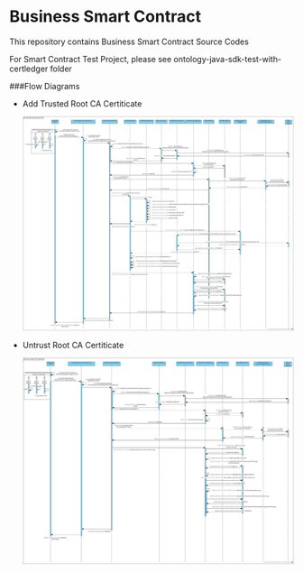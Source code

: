 # Business Smart Contract

This repository contains Business Smart Contract Source Codes


For Smart Contract Test Project, please see ontology-java-sdk-test-with-certledger folder


###Flow Diagrams

* Add Trusted Root CA Certiticate

    ![Add Trusted Root CA](/smartcontract-template/doc/Add-Root-CA-Certificate-Flow.jpg)

* Untrust Root CA Certiticate

    ![Untrust Root CA Certiticate](/smartcontract-template/doc/Unrust-Root-CA-Certificate.jpg)